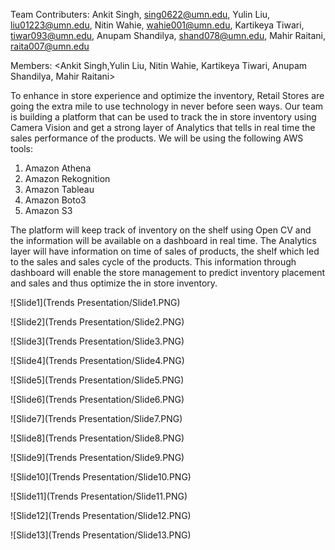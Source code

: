 Team Contributers: Ankit Singh, [sing0622@umn.edu](mailto:sing0622@umn.edu), Yulin Liu, [liu01223@umn.edu](mailto:liu01223@umn.edu), Nitin Wahie, [wahie001@umn.edu](mailto:wahie001@umn.edu), Kartikeya Tiwari, [tiwar093@umn.edu](mailto:tiwar093@umn.edu), Anupam Shandilya, [shand078@umn.edu](mailto:shand078@umn.edu), Mahir Raitani, [raita007@umn.edu](mailto:raita007@umn.edu)

Members: <Ankit Singh,Yulin Liu, Nitin Wahie, Kartikeya Tiwari, Anupam Shandilya, Mahir Raitani>

To enhance in store experience and optimize the inventory, Retail Stores are going the extra mile to use technology in never before seen ways. Our team is building a platform that can be used to track the in store inventory using Camera Vision and get a strong layer of Analytics that tells in real time the sales performance of the products. We will be using the following AWS tools:

1. Amazon Athena
2. Amazon Rekognition
3. Amazon Tableau
4. Amazon Boto3
5. Amazon S3

The platform will keep track of inventory on the shelf using Open CV and the information will be available on a dashboard in real time. The Analytics layer will have information on time of sales of products, the shelf which led to the sales and sales cycle of the products. This information through dashboard will enable the store management to predict inventory placement and sales and thus optimize the in store inventory.

![Slide1](Trends Presentation/Slide1.PNG)

![Slide2](Trends Presentation/Slide2.PNG)

![Slide3](Trends Presentation/Slide3.PNG)

![Slide4](Trends Presentation/Slide4.PNG)

![Slide5](Trends Presentation/Slide5.PNG)

![Slide6](Trends Presentation/Slide6.PNG)

![Slide7](Trends Presentation/Slide7.PNG)

![Slide8](Trends Presentation/Slide8.PNG)

![Slide9](Trends Presentation/Slide9.PNG)

![Slide10](Trends Presentation/Slide10.PNG)

![Slide11](Trends Presentation/Slide11.PNG)

![Slide12](Trends Presentation/Slide12.PNG)

![Slide13](Trends Presentation/Slide13.PNG)